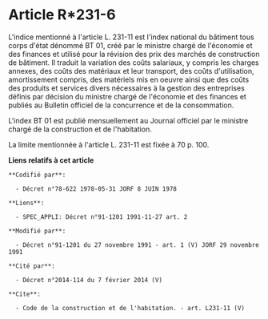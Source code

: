 # Article R*231-6

L'indice mentionné à l'article L. 231-11 est l'index national du bâtiment tous corps d'état dénommé BT 01, créé par le
ministre chargé de l'économie et des finances et utilisé pour la révision des prix des marchés de construction de bâtiment.
Il traduit la variation des coûts salariaux, y compris les charges annexes, des coûts des matériaux et leur transport, des
coûts d'utilisation, amortissement compris, des matériels mis en oeuvre ainsi que des coûts des produits et services divers
nécessaires à la gestion des entreprises définis par décision du ministre chargé de l'économie et des finances et publiés au
Bulletin officiel de la concurrence et de la consommation.

L'index BT 01 est publié mensuellement au Journal officiel par le ministre chargé de la construction et de l'habitation.

La limite mentionnée à l'article L. 231-11 est fixée à 70 p. 100.

**Liens relatifs à cet article**

	**Codifié par**:

	  - Décret n°78-622 1978-05-31 JORF 8 JUIN 1978

	**Liens**:

	  - SPEC_APPLI: Décret n°91-1201 1991-11-27 art. 2

	**Modifié par**:

	  - Décret n°91-1201 du 27 novembre 1991 - art. 1 (V) JORF 29 novembre 1991

	**Cité par**:

	  - Décret n°2014-114 du 7 février 2014 (V)

	**Cite**:

	  - Code de la construction et de l'habitation. - art. L231-11 (V)
